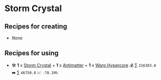 # Storm Crystal

## Recipes for creating

* _None_


## Recipes for using

* 🛠️ **1** x [Storm Crystal](<Storm Crystal.md>) + **1** x [Antimatter](<Antimatter.md>) = **1** x [Warp Hypercore](<Warp Hypercore.md>) 💰 ∑ `216383.0` ➡️ ∑ `46750.0` 📈 `-78.39%`
